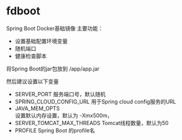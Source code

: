 # fdboot

Spring Boot Docker基础镜像
主要功能：
- 设置基础配置环境变量
- 随机端口
- 健康检查脚本

将Spring Boot的jar包放到 /app/app.jar

然后建议设置以下变量
- SERVER_PORT 
  服务端口号，默认随机
- SPRING_CLOUD_CONFIG_URL 
  用于Spring cloud config服务的URL
- JAVA_MEM_OPTS  
  设置默认内存设置，默认为 -Xmx500m，
- SERVER_TOMCAT_MAX_THREADS 
  Tomcat线程数量，默认为50
- PROFILE 
  Spring Boot 的profile名